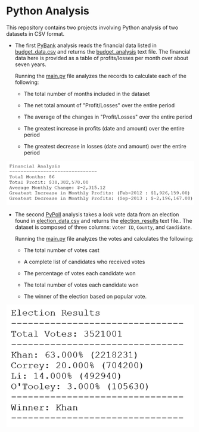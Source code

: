 # Python Analysis

This repository contains two projects involving Python analysis of two datasets in CSV format. 

* The first [PyBank](https://github.com/lmfao415/python-challenge/tree/main/PyBank) analysis 
reads the financial data listed in [budget_data.csv](https://github.com/lmfao415/python-challenge/blob/main/PyBank/Resources/budget_data.csv) and returns the [budget_analysis](https://github.com/lmfao415/python-challenge/blob/main/PyBank/analysis/budget_analysis) text file. The financial data here is provided as a table of profits/losses per month over about seven years. 

  Running the [main.py](https://github.com/lmfao415/python-challenge/blob/main/PyBank/main.py) file analyzes the records to calculate each of the following:

  * The total number of months included in the dataset

  * The net total amount of "Profit/Losses" over the entire period

  * The average of the changes in "Profit/Losses" over the entire period

  * The greatest increase in profits (date and amount) over the entire period

  * The greatest decrease in losses (date and amount) over the entire period

![Here are the results](https://github.com/lmfao415/python-challenge/blob/main/PyBank/analysis/analysis.png?raw=true)


* The second [PyPoll](https://github.com/lmfao415/python-challenge/tree/main/PyPoll) analysis takes a look vote data from an election found in [election_data.csv](https://github.com/lmfao415/python-challenge/blob/main/PyPoll/Resources/election_data.csv) and returns the [election_results](https://github.com/lmfao415/python-challenge/blob/main/PyPoll/analysis/election_results) text file.. The dataset is composed of three columns: `Voter ID`, `County`, and `Candidate`. 

  Running the [main.py](https://github.com/lmfao415/python-challenge/blob/main/PyPoll/main.py) file analyzes the votes and calculates the following:

  * The total number of votes cast

  * A complete list of candidates who received votes

  * The percentage of votes each candidate won

  * The total number of votes each candidate won

  * The winner of the election based on popular vote.
  
![Here are the results](https://github.com/lmfao415/python-challenge/blob/main/PyPoll/analysis/analysis.png?raw=true)
  
